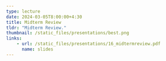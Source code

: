 ```yaml
---
type: lecture
date: 2024-03-05T8:00:00+4:30
title: Midterm Review
tldr: "Midterm Review."
thumbnail: /static_files/presentations/best.png
links:
    - url: /static_files/presentations/16_midtermreview.pdf
      name: slides
---
```

